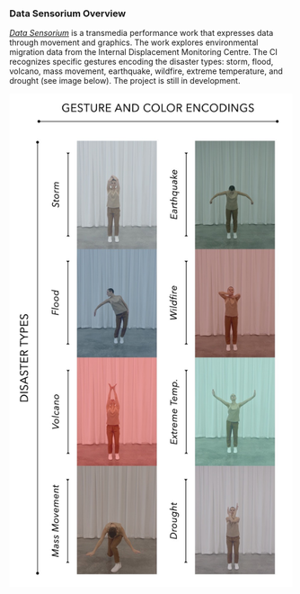 ### Data Sensorium Overview

[*Data Sensorium*](https://mlml.io/p/data-sensorium/) is a transmedia performance work that expresses data through movement and graphics. The work explores environmental migration data from the Internal Displacement Monitoring Centre. The CI recognizes specific gestures encoding the disaster types: storm, flood, volcano, mass movement, earthquake, wildfire, extreme temperature, and drought (see image below). The project is still in development.

![Interactive Gestures](/data-sensorium/disaster-gestures.jpeg)
